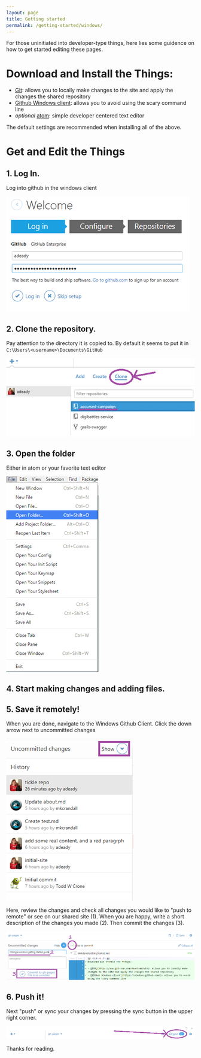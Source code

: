 ```yaml
---
layout: page
title: Getting started
permalink: /getting-started/windows/
---
```

For those uninitiated into developer-type things, here lies some guidence on how to get started editing these pages.

# Download and Install the Things:

- [Git](https://www.git-scm.com/download/win): allows you to locally make changes to the site and apply the changes the shared repository
- [Github Windows client](https://windows.github.com/): allows you to avoid using the scary command line
- *optional* [atom](https://atom.io/): simple developer centered text editor

The default settings are recommended when installing all of the above.

# Get and Edit the Things

## 1. Log In.
Log into github in the windows client

![Logging into github](../images/GithubLogin.png)

## 2. Clone the repository.  
Pay attention to the directory it is copied to.  By default it seems to put it in `C:\Users\<username>\Documents\GitHub`

![How to clone a repository](../images/GithubClone.png)

## 3. Open the folder
Either in atom or your favorite text editor

![Open folder in atom](../images/OpenFolder.png)

## 4. Start making changes and adding files.

## 5. Save it remotely!
When you are done, navigate to the Windows Github Client.  Click the down arrow next to uncommitted changes

![Where to find uncommitted changes](../images/UncommitedChanges.png)

Here, review the changes and check all changes you would like to "push to remote" or see on our shared site (1).  When you are happy, write a short description of the changes you made (2).  Then commit the changes (3).

![How to commit changes in Github for Windows](../images/CommitChanges.png)

## 6. Push it!
Next "push" or sync your changes by pressing the sync button in the upper right corner.

![Sync changes to remote repository](../images/SyncChanges.png)

Thanks for reading.
